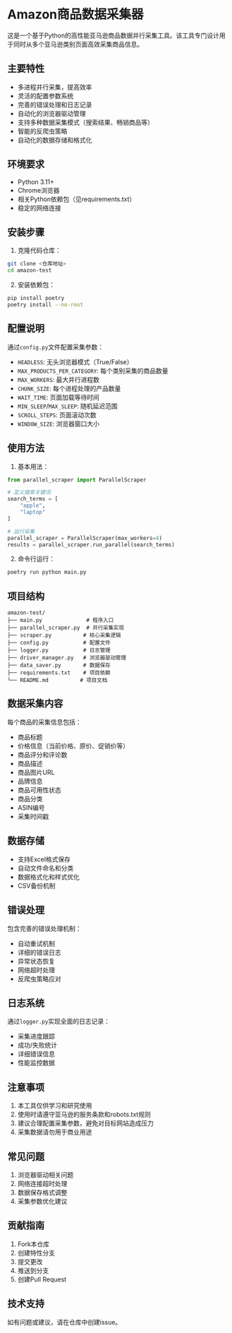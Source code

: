 # Amazon商品数据采集器

这是一个基于Python的高性能亚马逊商品数据并行采集工具。该工具专门设计用于同时从多个亚马逊类别页面高效采集商品信息。

## 主要特性

- 多进程并行采集，提高效率
- 灵活的配置参数系统
- 完善的错误处理和日志记录
- 自动化的浏览器驱动管理
- 支持多种数据采集模式（搜索结果、畅销商品等）
- 智能的反爬虫策略
- 自动化的数据存储和格式化

## 环境要求

- Python 3.11+
- Chrome浏览器
- 相关Python依赖包（见requirements.txt）
- 稳定的网络连接

## 安装步骤

1. 克隆代码仓库：
```bash
git clone <仓库地址>
cd amazon-test
```

2. 安装依赖包：
```bash
pip install poetry
poetry install --no-root
```

## 配置说明

通过`config.py`文件配置采集参数：

- `HEADLESS`: 无头浏览器模式（True/False）
- `MAX_PRODUCTS_PER_CATEGORY`: 每个类别采集的商品数量
- `MAX_WORKERS`: 最大并行进程数
- `CHUNK_SIZE`: 每个进程处理的产品数量
- `WAIT_TIME`: 页面加载等待时间
- `MIN_SLEEP`/`MAX_SLEEP`: 随机延迟范围
- `SCROLL_STEPS`: 页面滚动次数
- `WINDOW_SIZE`: 浏览器窗口大小

## 使用方法

1. 基本用法：
```python
from parallel_scraper import ParallelScraper

# 定义搜索关键词
search_terms = [
    "apple",
    "laptop"
]

# 运行采集
parallel_scraper = ParallelScraper(max_workers=4)
results = parallel_scraper.run_parallel(search_terms)
```

2. 命令行运行：
```bash
poetry run python main.py
```

## 项目结构

```
amazon-test/
├── main.py              # 程序入口
├── parallel_scraper.py  # 并行采集实现
├── scraper.py          # 核心采集逻辑
├── config.py           # 配置文件
├── logger.py           # 日志管理
├── driver_manager.py   # 浏览器驱动管理
├── data_saver.py       # 数据保存
├── requirements.txt    # 项目依赖
└── README.md          # 项目文档
```

## 数据采集内容

每个商品的采集信息包括：
- 商品标题
- 价格信息（当前价格、原价、促销价等）
- 商品评分和评论数
- 商品描述
- 商品图片URL
- 品牌信息
- 商品可用性状态
- 商品分类
- ASIN编号
- 采集时间戳

## 数据存储

- 支持Excel格式保存
- 自动文件命名和分类
- 数据格式化和样式优化
- CSV备份机制

## 错误处理

包含完善的错误处理机制：
- 自动重试机制
- 详细的错误日志
- 异常状态恢复
- 网络超时处理
- 反爬虫策略应对

## 日志系统

通过`logger.py`实现全面的日志记录：
- 采集进度跟踪
- 成功/失败统计
- 详细错误信息
- 性能监控数据

## 注意事项

1. 本工具仅供学习和研究使用
2. 使用时请遵守亚马逊的服务条款和robots.txt规则
3. 建议合理配置采集参数，避免对目标网站造成压力
4. 采集数据请勿用于商业用途

## 常见问题

1. 浏览器驱动相关问题
2. 网络连接超时处理
3. 数据保存格式调整
4. 采集参数优化建议

## 贡献指南

1. Fork本仓库
2. 创建特性分支
3. 提交更改
4. 推送到分支
5. 创建Pull Request

## 技术支持

如有问题或建议，请在仓库中创建issue。